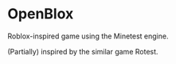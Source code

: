# OpenBlox
Roblox-inspired game using the Minetest engine.

(Partially) inspired by the similar game Rotest.